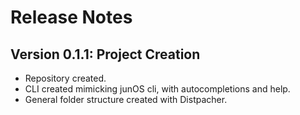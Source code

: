 
# Release Notes

Version 0.1.1: Project Creation
-------------------------
- Repository created.
- CLI created mimicking junOS cli, with autocompletions and help.
- General folder structure created with Distpacher.
